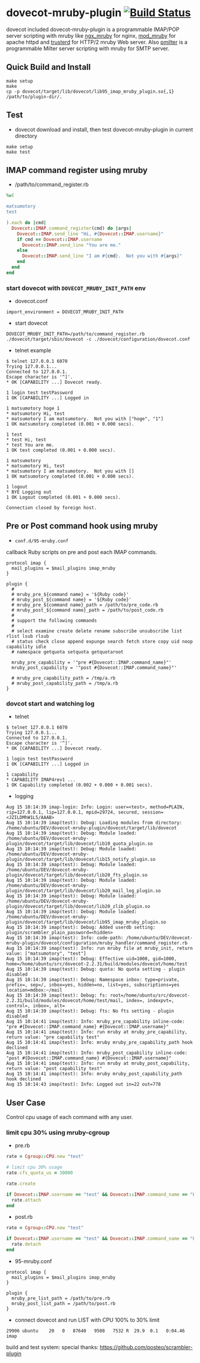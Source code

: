 # dovecot-mruby-plugin [![Build Status](https://travis-ci.org/matsumotory/dovecot-mruby-plugin.svg?branch=master)](https://travis-ci.org/matsumotory/dovecot-mruby-plugin)

dovecot included dovecot-mruby-plugin is a programmable IMAP/POP server scripting with mruby like [ngx_mruby](https://github.com/matsumotory/ngx_mruby) for nginx, [mod_mruby](https://github.com/matsumotory/mod_mruby) for apache httpd and [trusterd](https://github.com/matsumotory/trusterd) for HTTP/2 mruby Web server. Also [pmilter](https://github.com/matsumotory/pmilter) is a programmable Milter server scripting with mruby for SMTP server. 

## Quick Build and Install

```
make setup
make
cp -p dovecot/target/lib/dovecot/lib95_imap_mruby_plugin.so{,1} /path/to/plugin-dir/.
```

## Test

- dovecot download and install, then test dovecot-mruby-plugin in current directory

```
make setup
make test
```

## IMAP command register using mruby

- /path/to/command_register.rb

```ruby
%w(

matsumotory
test

).each do |cmd|
  Dovecot::IMAP.command_register(cmd) do |args|
    Dovecot::IMAP.send_line "Hi, #{Dovecot::IMAP.username}"
    if cmd == Dovecot::IMAP.username
      Dovecot::IMAP.send_line "You are me."
    else
      Dovecot::IMAP.send_line "I am #{cmd}.  Not you with #{args}"
    end
  end
end
```

### start dovecot with `DOVECOT_MRUBY_INIT_PATH` env

- dovecot.conf

```
import_environment = DOVECOT_MRUBY_INIT_PATH
```

- start dovecot

```
DOVECOT_MRUBY_INIT_PATH=/path/to/command_register.rb ./dovecot/target/sbin/dovecot -c ./dovecot/configuration/dovecot.conf
```

- telnet example

```
$ telnet 127.0.0.1 6070
Trying 127.0.0.1...
Connected to 127.0.0.1.
Escape character is '^]'.
* OK [CAPABILITY ...] Dovecot ready.

1 login test testPassword
1 OK [CAPABILITY ...] Logged in

1 matsumotory hoge 1
* matsumotory Hi, test
* matsumotory I am matsumotory.  Not you with ["hoge", "1"]
1 OK matsumotory completed (0.001 + 0.000 secs).

1 test 
* test Hi, test
* test You are me.
1 OK test completed (0.001 + 0.000 secs).

1 matsumotory 
* matsumotory Hi, test
* matsumotory I am matsumotory.  Not you with []
1 OK matsumotory completed (0.001 + 0.000 secs).

1 logout
* BYE Logging out
1 OK Logout completed (0.001 + 0.000 secs).

Connection closed by foreign host.
```

## Pre or Post command hook using mruby

- `conf.d/95-mruby.conf`

callback Ruby scripts on pre and post each IMAP commands.

```
protocol imap {
  mail_plugins = $mail_plugins imap_mruby
}

plugin {
  #
  # mruby_pre_${command name} = '${Ruby code}'
  # mruby_post_${command name} = '${Ruby code}'
  # mruby_pre_${command name}_path = /path/to/pre_code.rb
  # mruby_post_${command name}_path = /path/to/post_code.rb
  #
  # support the following commands
  #
  # select examine create delete rename subscribe unsubscribe list rlist lsub rlsub
  # status check close append expunge search fetch store copy uid noop capability idle
  # namespace getquota setquota getquotaroot

  mruby_pre_capability = '"pre #{Dovecot::IMAP.command_name}"'
  mruby_post_capability = '"post #{Dovecot::IMAP.command_name}"'

  # mruby_pre_capability_path = /tmp/a.rb
  # mruby_post_capability_path = /tmp/a.rb
}
```

### dovcot start and watching log

- telnet

```
$ telnet 127.0.0.1 6070
Trying 127.0.0.1...
Connected to 127.0.0.1.
Escape character is '^]'.
* OK [CAPABILITY ...] Dovecot ready.

1 login test testPassword
1 OK [CAPABILITY ...] Logged in

1 capability
* CAPABILITY IMAP4rev1 ...
1 OK Capability completed (0.002 + 0.000 + 0.001 secs).
```

- logging

```
Aug 15 10:14:39 imap-login: Info: Login: user=<test>, method=PLAIN, rip=127.0.0.1, lip=127.0.0.1, mpid=29724, secured, session=<JZILDMhW1L5/AAAB>
Aug 15 10:14:39 imap(test): Debug: Loading modules from directory: /home/ubuntu/DEV/dovecot-mruby-plugin/dovecot/target/lib/dovecot
Aug 15 10:14:39 imap(test): Debug: Module loaded: /home/ubuntu/DEV/dovecot-mruby-plugin/dovecot/target/lib/dovecot/lib10_quota_plugin.so
Aug 15 10:14:39 imap(test): Debug: Module loaded: /home/ubuntu/DEV/dovecot-mruby-plugin/dovecot/target/lib/dovecot/lib15_notify_plugin.so
Aug 15 10:14:39 imap(test): Debug: Module loaded: /home/ubuntu/DEV/dovecot-mruby-plugin/dovecot/target/lib/dovecot/lib20_fts_plugin.so
Aug 15 10:14:39 imap(test): Debug: Module loaded: /home/ubuntu/DEV/dovecot-mruby-plugin/dovecot/target/lib/dovecot/lib20_mail_log_plugin.so
Aug 15 10:14:39 imap(test): Debug: Module loaded: /home/ubuntu/DEV/dovecot-mruby-plugin/dovecot/target/lib/dovecot/lib20_zlib_plugin.so
Aug 15 10:14:39 imap(test): Debug: Module loaded: /home/ubuntu/DEV/dovecot-mruby-plugin/dovecot/target/lib/dovecot/lib95_imap_mruby_plugin.so
Aug 15 10:14:39 imap(test): Debug: Added userdb setting: plugin/scrambler_plain_password=<hidden>
Aug 15 10:14:39 imap(test): Info: code-path: /home/ubuntu/DEV/dovecot-mruby-plugin/dovecot/configuration/mruby_handler/command_register.rb
Aug 15 10:14:39 imap(test): Info: run mruby file at mruby_init, return value: ["matsumotory", "test"]
Aug 15 10:14:39 imap(test): Debug: Effective uid=1000, gid=1000, home=/home/ubuntu/src/dovecot-2.2.31/build/modules/dovecot/home/test
Aug 15 10:14:39 imap(test): Debug: quota: No quota setting - plugin disabled
Aug 15 10:14:39 imap(test): Debug: Namespace inbox: type=private, prefix=, sep=/, inbox=yes, hidden=no, list=yes, subscriptions=yes location=mdbox:~/mail
Aug 15 10:14:39 imap(test): Debug: fs: root=/home/ubuntu/src/dovecot-2.2.31/build/modules/dovecot/home/test/mail, index=, indexpvt=, control=, inbox=, alt=
Aug 15 10:14:39 imap(test): Debug: fts: No fts setting - plugin disabled
Aug 15 10:14:41 imap(test): Info: mruby_pre_capability inline-code: "pre #{Dovecot::IMAP.command_name} #{Dovecot::IMAP.username}"
Aug 15 10:14:41 imap(test): Info: run mruby at mruby_pre_capability, return value: "pre capability test"
Aug 15 10:14:41 imap(test): Info: mruby mruby_pre_capability_path hook declined
Aug 15 10:14:41 imap(test): Info: mruby_post_capability inline-code: "post #{Dovecot::IMAP.command_name} #{Dovecot::IMAP.username}"
Aug 15 10:14:41 imap(test): Info: run mruby at mruby_post_capability, return value: "post capability test"
Aug 15 10:14:41 imap(test): Info: mruby mruby_post_capability_path hook declined
Aug 15 10:14:43 imap(test): Info: Logged out in=22 out=778
```

## User Case

Control cpu usage of each command with any user.

### limit cpu 30% using mruby-cgroup

- pre.rb

```ruby
rate = Cgroup::CPU.new "test"

# limit cpu 30% usage
rate.cfs_quota_us = 30000

rate.create

if Dovecot::IMAP.username == "test" && Dovecot::IMAP.command_name == "LIST"
  rate.attach
end
```

- post.rb

```ruby
rate = Cgroup::CPU.new "test"

if Dovecot::IMAP.username == "test" && Dovecot::IMAP.command_name == "LIST"
  rate.detach
end
```

- 95-mruby.conf

```
protocol imap {
  mail_plugins = $mail_plugins imap_mruby
}

plugin {
  mruby_pre_list_path = /path/to/pre.rb
  mruby_post_list_path = /path/to/post.rb
}
```

- connect dovecot and run LIST with CPU 100% to 30% limit

```
29906 ubuntu    20   0   87640   9508   7532 R  29.9  0.1   0:04.46 imap 
```

build and test system: special thanks: https://github.com/posteo/scrambler-plugin
